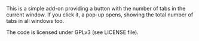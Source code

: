 This is a simple add-on providing a button with the number of tabs in the
current window. If you click it, a pop-up opens, showing the total number of
tabs in all windows too.

The code is licensed under GPLv3 (see LICENSE file).
